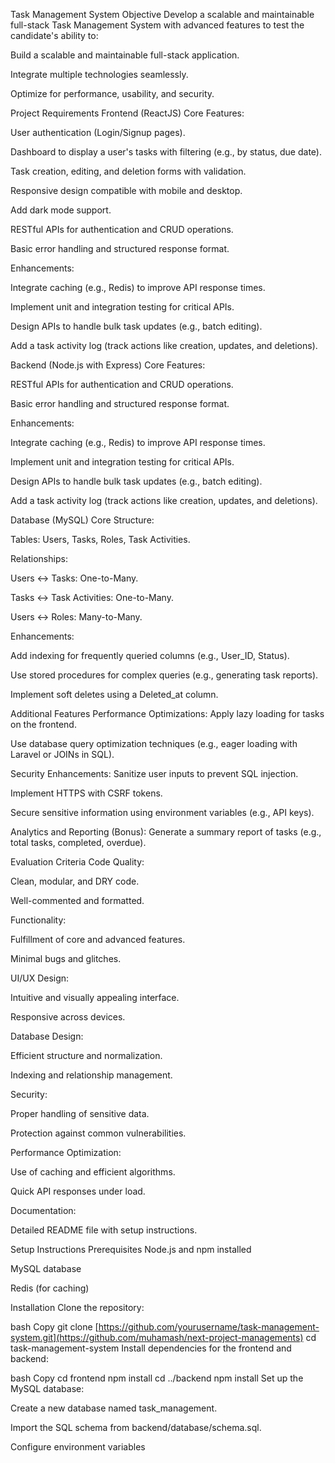 Task Management System
Objective
Develop a scalable and maintainable full-stack Task Management System with advanced features to test the candidate's ability to:

Build a scalable and maintainable full-stack application.

Integrate multiple technologies seamlessly.

Optimize for performance, usability, and security.

Project Requirements
Frontend (ReactJS)
Core Features:

User authentication (Login/Signup pages).

Dashboard to display a user's tasks with filtering (e.g., by status, due date).

Task creation, editing, and deletion forms with validation.

Responsive design compatible with mobile and desktop.

Add dark mode support.

RESTful APIs for authentication and CRUD operations.

Basic error handling and structured response format.

Enhancements:

Integrate caching (e.g., Redis) to improve API response times.

Implement unit and integration testing for critical APIs.

Design APIs to handle bulk task updates (e.g., batch editing).

Add a task activity log (track actions like creation, updates, and deletions).

Backend (Node.js with Express)
Core Features:

RESTful APIs for authentication and CRUD operations.

Basic error handling and structured response format.

Enhancements:

Integrate caching (e.g., Redis) to improve API response times.

Implement unit and integration testing for critical APIs.

Design APIs to handle bulk task updates (e.g., batch editing).

Add a task activity log (track actions like creation, updates, and deletions).

Database (MySQL)
Core Structure:

Tables: Users, Tasks, Roles, Task Activities.

Relationships:

Users ↔ Tasks: One-to-Many.

Tasks ↔ Task Activities: One-to-Many.

Users ↔ Roles: Many-to-Many.

Enhancements:

Add indexing for frequently queried columns (e.g., User_ID, Status).

Use stored procedures for complex queries (e.g., generating task reports).

Implement soft deletes using a Deleted_at column.

Additional Features
Performance Optimizations:
Apply lazy loading for tasks on the frontend.

Use database query optimization techniques (e.g., eager loading with Laravel or JOINs in SQL).

Security Enhancements:
Sanitize user inputs to prevent SQL injection.

Implement HTTPS with CSRF tokens.

Secure sensitive information using environment variables (e.g., API keys).

Analytics and Reporting (Bonus):
Generate a summary report of tasks (e.g., total tasks, completed, overdue).

Evaluation Criteria
Code Quality:

Clean, modular, and DRY code.

Well-commented and formatted.

Functionality:

Fulfillment of core and advanced features.

Minimal bugs and glitches.

UI/UX Design:

Intuitive and visually appealing interface.

Responsive across devices.

Database Design:

Efficient structure and normalization.

Indexing and relationship management.

Security:

Proper handling of sensitive data.

Protection against common vulnerabilities.

Performance Optimization:

Use of caching and efficient algorithms.

Quick API responses under load.

Documentation:

Detailed README file with setup instructions.

Setup Instructions
Prerequisites
Node.js and npm installed

MySQL database

Redis (for caching)

Installation
Clone the repository:

bash
Copy
git clone [https://github.com/yourusername/task-management-system.git](https://github.com/muhamash/next-project-managements)
cd task-management-system
Install dependencies for the frontend and backend:

bash
Copy
cd frontend
npm install
cd ../backend
npm install
Set up the MySQL database:

Create a new database named task_management.

Import the SQL schema from backend/database/schema.sql.

Configure environment variables
